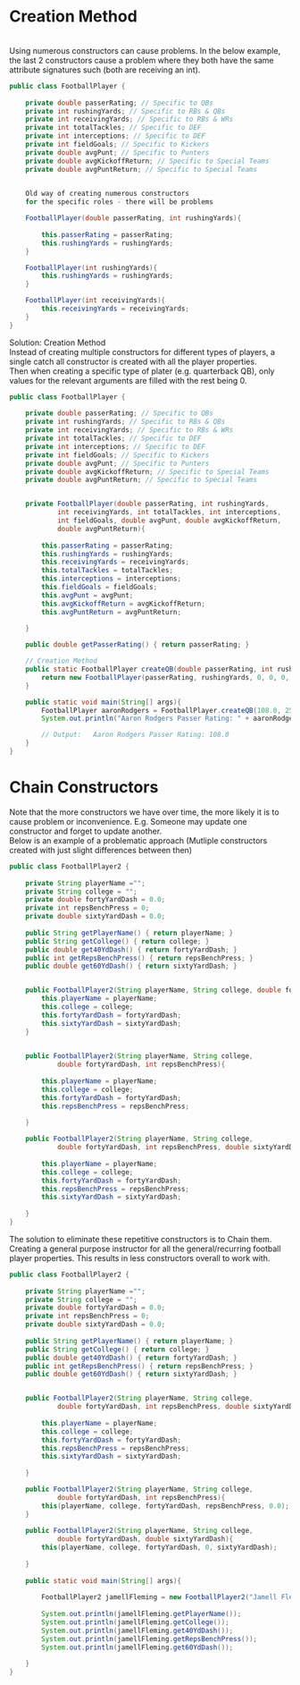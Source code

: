 # Creation Method
<br>Using numerous constructors can cause problems. In the below example, the last 2 constructors cause a problem where they both have the same attribute signatures such (both are receiving an int).

```Java
public class FootballPlayer {
	
	private double passerRating; // Specific to QBs
	private int rushingYards; // Specific to RBs & QBs
	private int receivingYards; // Specific to RBs & WRs 
	private int totalTackles; // Specific to DEF
	private int interceptions; // Specific to DEF
	private int fieldGoals; // Specific to Kickers
	private double avgPunt; // Specific to Punters
	private double avgKickoffReturn; // Specific to Special Teams
	private double avgPuntReturn; // Specific to Special Teams

	
	Old way of creating numerous constructors
	for the specific roles - there will be problems

	FootballPlayer(double passerRating, int rushingYards){
		
		this.passerRating = passerRating;
		this.rushingYards = rushingYards;	
	}

	FootballPlayer(int rushingYards){
		this.rushingYards = rushingYards;
	}

	FootballPlayer(int receivingYards){
		this.receivingYards = receivingYards;
	}
}
```
Solution: Creation Method
<br>Instead of creating multiple constructors for different types of players, a single catch all constructor is created with all the player properties.
<br>Then when creating a specific type of plater (e.g. quarterback QB), only values for the relevant arguments are filled with the rest being 0.

```Java
public class FootballPlayer {
	
	private double passerRating; // Specific to QBs
	private int rushingYards; // Specific to RBs & QBs
	private int receivingYards; // Specific to RBs & WRs 
	private int totalTackles; // Specific to DEF
	private int interceptions; // Specific to DEF
	private int fieldGoals; // Specific to Kickers
	private double avgPunt; // Specific to Punters
	private double avgKickoffReturn; // Specific to Special Teams
	private double avgPuntReturn; // Specific to Special Teams


	private FootballPlayer(double passerRating, int rushingYards,
			int receivingYards, int totalTackles, int interceptions,
			int fieldGoals, double avgPunt, double avgKickoffReturn,
			double avgPuntReturn){
		
		this.passerRating = passerRating;
		this.rushingYards = rushingYards;
		this.receivingYards = receivingYards;
		this.totalTackles = totalTackles;
		this.interceptions = interceptions;
		this.fieldGoals = fieldGoals;
		this.avgPunt = avgPunt;
		this.avgKickoffReturn = avgKickoffReturn;
		this.avgPuntReturn = avgPuntReturn;
		
	}

	public double getPasserRating() { return passerRating; }

	// Creation Method
	public static FootballPlayer createQB(double passerRating, int rushingYards){
		return new FootballPlayer(passerRating, rushingYards, 0, 0, 0, 0, 0.0, 0.0, 0.0); 
	}

	public static void main(String[] args){
		FootballPlayer aaronRodgers = FootballPlayer.createQB(108.0, 259);
		System.out.println("Aaron Rodgers Passer Rating: " + aaronRodgers.getPasserRating());

		// Output:   Aaron Rodgers Passer Rating: 108.0	
	}
}
```

# Chain Constructors
Note that the more constructors we have over time, the more likely it is to cause problem or inconvenience. E.g. Someone may update one constructor and forget to update another.
<br>Below is an example of a problematic approach (Mutliple constructors created with just slight differences between then)

```Java
public class FootballPlayer2 {
	
	private String playerName ="";
	private String college = "";
	private double fortyYardDash = 0.0;
	private int repsBenchPress = 0;
	private double sixtyYardDash = 0.0;
	
	public String getPlayerName() { return playerName; }
	public String getCollege() { return college; }
	public double get40YdDash() { return fortyYardDash; }
	public int getRepsBenchPress() { return repsBenchPress; }
	public double get60YdDash() { return sixtyYardDash; }


    public FootballPlayer2(String playerName, String college, double fortyYardDash, double sixtyYardDash){
        this.playerName = playerName;
        this.college = college;
        this.fortyYardDash = fortyYardDash;
        this.sixtyYardDash = sixtyYardDash;
    }

 
    public FootballPlayer2(String playerName, String college, 
			double fortyYardDash, int repsBenchPress){
		
		this.playerName = playerName;
		this.college = college;
		this.fortyYardDash = fortyYardDash;
		this.repsBenchPress = repsBenchPress;
		
	}

    public FootballPlayer2(String playerName, String college, 
			double fortyYardDash, int repsBenchPress, double sixtyYardDash){
		
		this.playerName = playerName;
		this.college = college;
		this.fortyYardDash = fortyYardDash;
		this.repsBenchPress = repsBenchPress;
		this.sixtyYardDash = sixtyYardDash;
		
	}
}
```

The solution to eliminate these repetitive constructors is to Chain them. Creating a general purpose instructor for all the general/recurring football player properties. This results in less constructors overall to work with.

```Java
public class FootballPlayer2 {
	
	private String playerName ="";
	private String college = "";
	private double fortyYardDash = 0.0;
	private int repsBenchPress = 0;
	private double sixtyYardDash = 0.0;
	
	public String getPlayerName() { return playerName; }
	public String getCollege() { return college; }
	public double get40YdDash() { return fortyYardDash; }
	public int getRepsBenchPress() { return repsBenchPress; }
	public double get60YdDash() { return sixtyYardDash; }


    public FootballPlayer2(String playerName, String college, 
			double fortyYardDash, int repsBenchPress, double sixtyYardDash){
		
		this.playerName = playerName;
		this.college = college;
		this.fortyYardDash = fortyYardDash;
		this.repsBenchPress = repsBenchPress;
		this.sixtyYardDash = sixtyYardDash;
		
	}

    public FootballPlayer2(String playerName, String college, 
			double fortyYardDash, int repsBenchPress){
		this(playerName, college, fortyYardDash, repsBenchPress, 0.0);
	}
	
	public FootballPlayer2(String playerName, String college, 
			double fortyYardDash, double sixtyYardDash){
		this(playerName, college, fortyYardDash, 0, sixtyYardDash);
		
	}
	
	public static void main(String[] args){
		
		FootballPlayer2 jamellFleming = new FootballPlayer2("Jamell Fleming", "Oklahoma", 4.53, 10.75);
		
		System.out.println(jamellFleming.getPlayerName());
		System.out.println(jamellFleming.getCollege());
		System.out.println(jamellFleming.get40YdDash());
		System.out.println(jamellFleming.getRepsBenchPress());
		System.out.println(jamellFleming.get60YdDash());
		
	}
}
```
